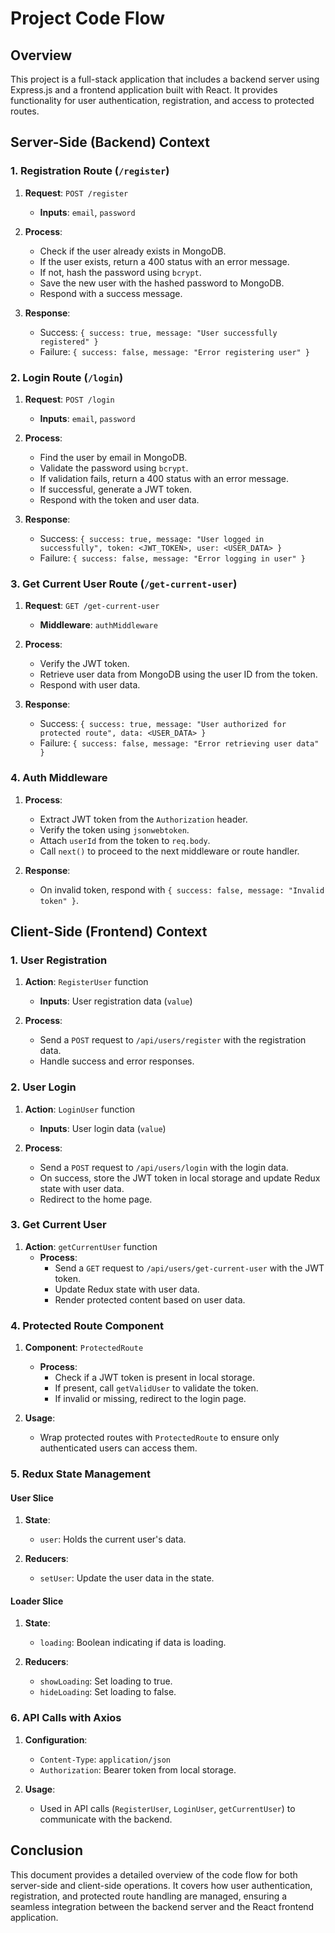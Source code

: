 # Project Code Flow

## Overview

This project is a full-stack application that includes a backend server using Express.js and a frontend application built with React. It provides functionality for user authentication, registration, and access to protected routes.

## Server-Side (Backend) Context

### 1. **Registration Route (`/register`)**

1. **Request**: `POST /register`
   - **Inputs**: `email`, `password`
   
2. **Process**:
   - Check if the user already exists in MongoDB.
   - If the user exists, return a 400 status with an error message.
   - If not, hash the password using `bcrypt`.
   - Save the new user with the hashed password to MongoDB.
   - Respond with a success message.

3. **Response**:
   - Success: `{ success: true, message: "User successfully registered" }`
   - Failure: `{ success: false, message: "Error registering user" }`

### 2. **Login Route (`/login`)**

1. **Request**: `POST /login`
   - **Inputs**: `email`, `password`
   
2. **Process**:
   - Find the user by email in MongoDB.
   - Validate the password using `bcrypt`.
   - If validation fails, return a 400 status with an error message.
   - If successful, generate a JWT token.
   - Respond with the token and user data.

3. **Response**:
   - Success: `{ success: true, message: "User logged in successfully", token: <JWT_TOKEN>, user: <USER_DATA> }`
   - Failure: `{ success: false, message: "Error logging in user" }`

### 3. **Get Current User Route (`/get-current-user`)**

1. **Request**: `GET /get-current-user`
   - **Middleware**: `authMiddleware`
   
2. **Process**:
   - Verify the JWT token.
   - Retrieve user data from MongoDB using the user ID from the token.
   - Respond with user data.

3. **Response**:
   - Success: `{ success: true, message: "User authorized for protected route", data: <USER_DATA> }`
   - Failure: `{ success: false, message: "Error retrieving user data" }`

### 4. **Auth Middleware**

1. **Process**:
   - Extract JWT token from the `Authorization` header.
   - Verify the token using `jsonwebtoken`.
   - Attach `userId` from the token to `req.body`.
   - Call `next()` to proceed to the next middleware or route handler.

2. **Response**:
   - On invalid token, respond with `{ success: false, message: "Invalid token" }`.

## Client-Side (Frontend) Context

### 1. **User Registration**

1. **Action**: `RegisterUser` function
   - **Inputs**: User registration data (`value`)
   
2. **Process**:
   - Send a `POST` request to `/api/users/register` with the registration data.
   - Handle success and error responses.

### 2. **User Login**

1. **Action**: `LoginUser` function
   - **Inputs**: User login data (`value`)
   
2. **Process**:
   - Send a `POST` request to `/api/users/login` with the login data.
   - On success, store the JWT token in local storage and update Redux state with user data.
   - Redirect to the home page.

### 3. **Get Current User**

1. **Action**: `getCurrentUser` function
   - **Process**:
     - Send a `GET` request to `/api/users/get-current-user` with the JWT token.
     - Update Redux state with user data.
     - Render protected content based on user data.

### 4. **Protected Route Component**

1. **Component**: `ProtectedRoute`
   - **Process**:
     - Check if a JWT token is present in local storage.
     - If present, call `getValidUser` to validate the token.
     - If invalid or missing, redirect to the login page.
   
2. **Usage**:
   - Wrap protected routes with `ProtectedRoute` to ensure only authenticated users can access them.

### 5. **Redux State Management**

#### User Slice

1. **State**: 
   - `user`: Holds the current user's data.
   
2. **Reducers**:
   - `setUser`: Update the user data in the state.

#### Loader Slice

1. **State**: 
   - `loading`: Boolean indicating if data is loading.
   
2. **Reducers**:
   - `showLoading`: Set loading to true.
   - `hideLoading`: Set loading to false.

### 6. **API Calls with Axios**

1. **Configuration**:
   - `Content-Type`: `application/json`
   - `Authorization`: Bearer token from local storage.

2. **Usage**:
   - Used in API calls (`RegisterUser`, `LoginUser`, `getCurrentUser`) to communicate with the backend.

## Conclusion

This document provides a detailed overview of the code flow for both server-side and client-side operations. It covers how user authentication, registration, and protected route handling are managed, ensuring a seamless integration between the backend server and the React frontend application.
